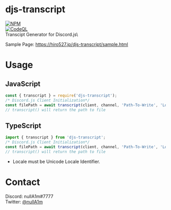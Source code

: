 # djs-transcript
[![NPM](https://nodei.co/npm/djs-transcript.png?downloads=true&downloadRank=true&stars=true)](https://nodei.co/npm/djs-transcript/)\
[![CodeQL](https://github.com/Hiro527/djs-transcript/actions/workflows/codeql-analysis.yml/badge.svg)](https://github.com/Hiro527/djs-transcript/actions/workflows/codeql-analysis.yml)\
Transcipt Generator for Discord.js\

Sample Page: https://hiro527.jp/djs-transcript/sample.html
# Usage
## JavaScript
```js
const { transcript } = require('djs-transcript');
/* Discord.js Client Initialization*/
const filePath = await transcript(client, channel, 'Path-To-Write', 'Locale');
// transcript() will return the path to file
```

## TypeScript
```ts
import { transcript } from 'djs-transcript';
/* Discord.js Client Initialization*/
const filePath = await transcript(client, channel, 'Path-To-Write', 'Locale');
// transcript() will return the path to file
```

- Locale must be Unicode Locale Identifier.

# Contact
Discord: nullA1m#7777\
Twitter: [@nullA1m](https://twitter.com/nullA1m)